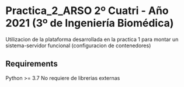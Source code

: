 # Practica_2_ARSO 2º Cuatri - Año 2021 (3º de Ingeniería Biomédica)

Utilizacion de la plataforma desarrollada en la practica 1 para montar un sistema-servidor funcional
(configuracion de contenedores)

## Requirements
Python >= 3.7
No requiere de librerias externas
